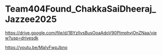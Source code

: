 # Team404Found_ChakkaSaiDheeraj_Jazzee2025

https://drive.google.com/file/d/1BYzllvsBusOoaAdoV90PlmphvjOnZNaa/view?usp=drivesdk

https://youtu.be/MaIvFwpJbno
